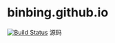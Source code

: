 # binbing.github.io
[![Build Status](https://travis-ci.org/binbing/binbing.github.io.svg?branch=hexo)](https://travis-ci.org/binbing/binbing.github.io)
源码
